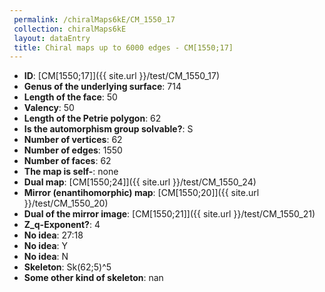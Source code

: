 ```yaml
--- 
 permalink: /chiralMaps6kE/CM_1550_17 
 collection: chiralMaps6kE
 layout: dataEntry
 title: Chiral maps up to 6000 edges - CM[1550;17]
---
```


- **ID**: [CM[1550;17]]({{ site.url }}/test/CM_1550_17)
- **Genus of the underlying surface**: 714
- **Length of the face**: 50
- **Valency**: 50
- **Length of the Petrie polygon**: 62
- **Is the automorphism group solvable?**: S
- **Number of vertices**: 62
- **Number of edges**: 1550
- **Number of faces**: 62
- **The map is self-**: none
- **Dual map**: [CM[1550;24]]({{ site.url }}/test/CM_1550_24)
- **Mirror (enantihomorphic) map**: [CM[1550;20]]({{ site.url }}/test/CM_1550_20)
- **Dual of the mirror image**: [CM[1550;21]]({{ site.url }}/test/CM_1550_21)
- **Z_q-Exponent?**: 4
- **No idea**:  27:18
- **No idea**: Y
- **No idea**: N
- **Skeleton**: Sk(62;5)^5
- **Some other kind of skeleton**: nan
